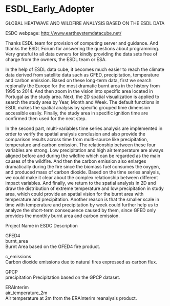 # ESDL_Early_Adopter
GLOBAL HEATWAVE AND WILDFIRE ANALYSIS BASED ON THE ESDL DATA

ESDC webpage: http://www.earthsystemdatacube.net/

Thanks ESDL team for provision of computing server and guidance. 
And thanks the ESDL Forum for answering the questions about programming. 
Very grateful to all data owners for kindly providing the data sets free of charge from the owners, the ESDL team or ESA.

In the help of ESDL data cube, it becomes much easier to reach the climate data derived from satellite data such as GFED, precipitation, temperature and carbon emission. Based on these long-term data, first we search regionally the Europe for the most dramatic burnt area in the history from 1995 to 2014. And then zoom in the vision into specific area located in Portugal as the study area. Next, the 2D spatial visualization is applied to search the study area by Year, Month and Week. The default functions in ESDL makes the spatial analysis by specific grouped time dimension accessible easily. Finally, the study area in specific ignition time are confirmed then used for the next step.

In the second part, multi-variables time series analysis are implemented in order to verify the spatial analysis conclusion and also provide the comparison results across time from multi-source like precipitation, temperature and carbon emission. The relationship between these four variables are strong. Low precipitation and high air temperature are always aligned before and during the wildfire which can be regarded as the main causes of the wildfire. And then the carbon emission also enlarges dramatically during the fire since the biomass fuel consumes the oxygen, and produced mass of carbon dioxide. Based on the time series analysis, we could make it clear about the complex relationship between different impact variables. And finally, we return to the spatial analysis in 2D and draw the distribution of extreme temperature and low precipitation in study area, which could provide an spatial vision for the burnt area with temperature and precipitation. Another reason is that the smaller scale in time with temperature and precipitation by week could further help us to analyze the short-term consequence caused by them, since GFED only provides the monthly burnt area and carbon emission.

Project	        Name in ESDC	    Description

GFED4	
  burnt_area	
  Burnt Area based on the GFED4 fire product.
  
  c_emissions	
  Carbon dioxide emissions due to natural fires expressed as carbon flux.
  
GPCP	
  precipitation	
  Precipitation based on the GPCP dataset.
  
ERAInterim	
  air_temperature_2m	
  Air temperature at 2m from the ERAInterim reanalysis product.


